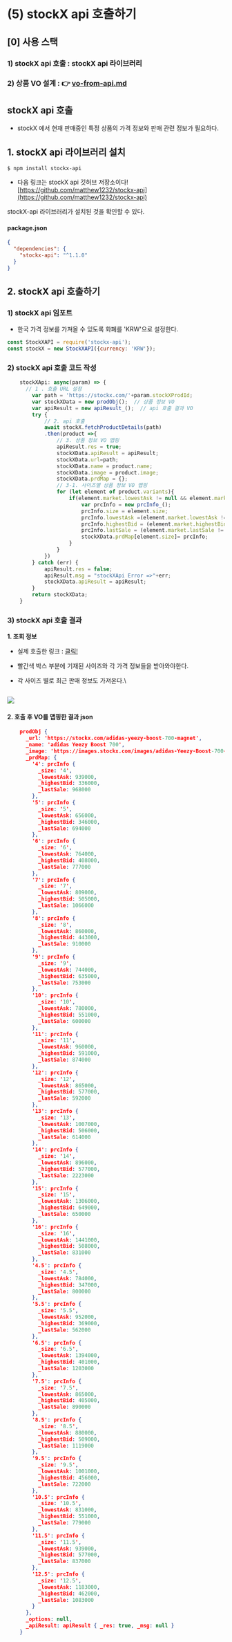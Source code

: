 # (5) stockX api 호출하기

## \[0] 사용 스택 <a href="#undefined" id="undefined"></a>

### **1)** stockX api 호출 **:** stockX api 라이브러리

### 2) 상품 VO 설계 : 👉 [vo-from-api.md](<../\[2] 프로젝트 설계/(1) VO 설계 및 설계도 작성/vo-from-api.md> "mention")

## stockX api 호출 <a href="#stockx-api" id="stockx-api"></a>

* stockX 에서 현재 판매중인 특정 상품의 가격 정보와 판매 관련 정보가 필요하다.

## 1. stockX api 라이브러리 설치 <a href="#1-stockx-api" id="1-stockx-api"></a>

```
$ npm install stockx-api
```

* 다음 링크는 stockX api 깃허브 저장소이다!\
  [https://github.com/matthew1232/stockx-api](https://github.com/matthew1232/stockx-api)

stockX-api 라이브러리가 설치된 것을 확인할 수 있다.

#### **package.json**

```json
{
  "dependencies": {
    "stockx-api": "^1.1.0"
  }
}
```

## 2. stockX api 호출하기 <a href="#2-stockx-api" id="2-stockx-api"></a>

### 1) stockX api 임포트 <a href="#1-stockx-api" id="1-stockx-api"></a>

* 한국 가격 정보를 가져올 수 있도록 화폐를 'KRW'으로 설정한다.

```javascript
const StockXAPI = require('stockx-api');
const stockX = new StockXAPI({currency: 'KRW'});
```

### 2) stockX api 호출 코드 작성 <a href="#2-stockx-api" id="2-stockx-api"></a>

```javascript
	stockXApi: async(param) => {
      // 1 . 호출 URL 설정
        var path = 'https://stockx.com/'+param.stockXProdId;
        var stockXData = new prodObj();  // 상품 정보 VO
        var apiResult = new apiResult_();  // api 호출 결과 VO         
        try {           
            // 2. api 호출
            await stockX.fetchProductDetails(path)
            .then(product =>{
              	// 3. 상품 정보 VO 맵핑
                apiResult.res = true;
                stockXData.apiResult = apiResult;
                stockXData.url=path;
                stockXData.name = product.name;
                stockXData.image = product.image;
                stockXData.prdMap = {};
              	// 3-1. 사이즈별 상품 정보 VO 맵핑
                for (let element of product.variants){
                    if(element.market.lowestAsk != null && element.market.lowestAsk > 0 ){
                        var prcInfo = new prcInfo_();
                        prcInfo.size = element.size;
                        prcInfo.lowestAsk =(element.market.lowestAsk != null) ? Number(element.market.lowestAsk) : null ;
                        prcInfo.highestBid = (element.market.highestBid != null) ? Number(element.market.highestBid) : null ;
                        prcInfo.lastSale = (element.market.lastSale != null) ? Number(element.market.lastSale) : null ;
                        stockXData.prdMap[element.size]= prcInfo;
                    }
                }
            })
        } catch (err) {
            apiResult.res = false;
            apiResult.msg = "stockXApi Error =>"+err;
            stockXData.apiResult = apiResult;                       
        }
        return stockXData;
	}
```

### 3) stockX api 호출 결과 <a href="#3-stockx-api" id="3-stockx-api"></a>

**1. 조회 정보**

* 실제 호출한 링크 : [클릭!](https://stockx.com/ko-kr/nike-air-force-1-low-white-navy-grey)
* 빨간색 박스 부분에 기재된 사이즈와 각 가격 정보들을 받아와야한다.
*   각 사이즈 별로 최근 판매 정보도 가져온다.\


    <figure><img src="https://velog.velcdn.com/images/yooha9621/post/479c128d-ece3-4fc4-b642-d14bfb941797/image.png" alt=""><figcaption></figcaption></figure>

![](https://velog.velcdn.com/images/yooha9621/post/ed694381-ec0e-4d9c-8afa-5e60f9428d57/image.png)

#### **2. 호출 후 VO를 맵핑한 결과 json**

```json
    prodObj {
      _url: 'https://stockx.com/adidas-yeezy-boost-700-magnet',
      _name: 'adidas Yeezy Boost 700',
      _image: 'https://images.stockx.com/images/adidas-Yeezy-Boost-700-Magnet-Product.jpg?fit=fill&bg=FFFFFF&w=700&h=500&auto=format,compress&q=90&dpr=2&trim=color&updated_at=1606324226',
      _prdMap: {
        '4': prcInfo {
          _size: '4',
          _lowestAsk: 939000,
          _highestBid: 336000,
          _lastSale: 968000
        },
        '5': prcInfo {
          _size: '5',
          _lowestAsk: 656000,
          _highestBid: 346000,
          _lastSale: 694000
        },
        '6': prcInfo {
          _size: '6',
          _lowestAsk: 764000,
          _highestBid: 408000,
          _lastSale: 777000
        },
        '7': prcInfo {
          _size: '7',
          _lowestAsk: 809000,
          _highestBid: 505000,
          _lastSale: 1066000
        },
        '8': prcInfo {
          _size: '8',
          _lowestAsk: 860000,
          _highestBid: 443000,
          _lastSale: 910000
        },
        '9': prcInfo {
          _size: '9',
          _lowestAsk: 744000,
          _highestBid: 635000,
          _lastSale: 753000
        },
        '10': prcInfo {
          _size: '10',
          _lowestAsk: 780000,
          _highestBid: 551000,
          _lastSale: 600000
        },
        '11': prcInfo {
          _size: '11',
          _lowestAsk: 960000,
          _highestBid: 591000,
          _lastSale: 874000
        },
        '12': prcInfo {
          _size: '12',
          _lowestAsk: 865000,
          _highestBid: 577000,
          _lastSale: 592000
        },
        '13': prcInfo {
          _size: '13',
          _lowestAsk: 1007000,
          _highestBid: 506000,
          _lastSale: 614000
        },
        '14': prcInfo {
          _size: '14',
          _lowestAsk: 896000,
          _highestBid: 577000,
          _lastSale: 2223000
        },
        '15': prcInfo {
          _size: '15',
          _lowestAsk: 1306000,
          _highestBid: 649000,
          _lastSale: 650000
        },
        '16': prcInfo {
          _size: '16',
          _lowestAsk: 1441000,
          _highestBid: 508000,
          _lastSale: 831000
        },
        '4.5': prcInfo {
          _size: '4.5',
          _lowestAsk: 784000,
          _highestBid: 347000,
          _lastSale: 800000
        },
        '5.5': prcInfo {
          _size: '5.5',
          _lowestAsk: 952000,
          _highestBid: 369000,
          _lastSale: 562000
        },
        '6.5': prcInfo {
          _size: '6.5',
          _lowestAsk: 1394000,
          _highestBid: 401000,
          _lastSale: 1203000
        },
        '7.5': prcInfo {
          _size: '7.5',
          _lowestAsk: 865000,
          _highestBid: 405000,
          _lastSale: 890000
        },
        '8.5': prcInfo {
          _size: '8.5',
          _lowestAsk: 880000,
          _highestBid: 509000,
          _lastSale: 1119000
        },
        '9.5': prcInfo {
          _size: '9.5',
          _lowestAsk: 1001000,
          _highestBid: 456000,
          _lastSale: 722000
        },
        '10.5': prcInfo {
          _size: '10.5',
          _lowestAsk: 831000,
          _highestBid: 551000,
          _lastSale: 779000
        },
        '11.5': prcInfo {
          _size: '11.5',
          _lowestAsk: 939000,
          _highestBid: 577000,
          _lastSale: 837000
        },
        '12.5': prcInfo {
          _size: '12.5',
          _lowestAsk: 1183000,
          _highestBid: 462000,
          _lastSale: 1083000
        }
      },
      _options: null,
      _apiResult: apiResult { _res: true, _msg: null }
    }
```
